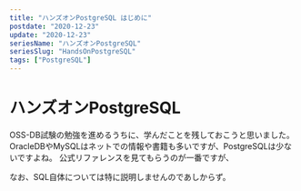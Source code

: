 ```yaml
---
title: "ハンズオンPostgreSQL はじめに"
postdate: "2020-12-23"
update: "2020-12-23"
seriesName: "ハンズオンPostgreSQL"
seriesSlug: "HandsOnPostgreSQL"
tags: ["PostgreSQL"]
---
```


# ハンズオンPostgreSQL

OSS-DB試験の勉強を進めるうちに、学んだことを残しておこうと思いました。
OracleDBやMySQLはネットでの情報や書籍も多いですが、PostgreSQLは少ないですよね。
公式リファレンスを見てもらうのが一番ですが、

なお、SQL自体については特に説明しませんのであしからず。
